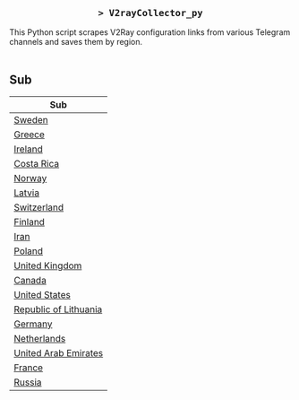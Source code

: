 <h3 align="center">
    <samp>&gt; V2rayCollector_py</samp>
</h3>

This Python script scrapes V2Ray configuration links from various Telegram channels and saves them by region.
<br>
<br>
## Sub
| Sub |
|-----|
| [Sweden](https://raw.githubusercontent.com/freetomaid/Vxray-country/main/sub/Sweden/config.txt) |
| [Greece](https://raw.githubusercontent.com/freetomaid/Vxray-country/main/sub/Greece/config.txt) |
| [Ireland](https://raw.githubusercontent.com/freetomaid/Vxray-country/main/sub/Ireland/config.txt) |
| [Costa Rica](https://raw.githubusercontent.com/freetomaid/Vxray-country/main/sub/Costa%20Rica/config.txt) |
| [Norway](https://raw.githubusercontent.com/freetomaid/Vxray-country/main/sub/Norway/config.txt) |
| [Latvia](https://raw.githubusercontent.com/freetomaid/Vxray-country/main/sub/Latvia/config.txt) |
| [Switzerland](https://raw.githubusercontent.com/freetomaid/Vxray-country/main/sub/Switzerland/config.txt) |
| [Finland](https://raw.githubusercontent.com/freetomaid/Vxray-country/main/sub/Finland/config.txt) |
| [Iran](https://raw.githubusercontent.com/freetomaid/Vxray-country/main/sub/Iran/config.txt) |
| [Poland](https://raw.githubusercontent.com/freetomaid/Vxray-country/main/sub/Poland/config.txt) |
| [United Kingdom](https://raw.githubusercontent.com/freetomaid/Vxray-country/main/sub/United%20Kingdom/config.txt) |
| [Canada](https://raw.githubusercontent.com/freetomaid/Vxray-country/main/sub/Canada/config.txt) |
| [United States](https://raw.githubusercontent.com/freetomaid/Vxray-country/main/sub/United%20States/config.txt) |
| [Republic of Lithuania](https://raw.githubusercontent.com/freetomaid/Vxray-country/main/sub/Republic%20of%20Lithuania/config.txt) |
| [Germany](https://raw.githubusercontent.com/freetomaid/Vxray-country/main/sub/Germany/config.txt) |
| [Netherlands](https://raw.githubusercontent.com/freetomaid/Vxray-country/main/sub/Netherlands/config.txt) |
| [United Arab Emirates](https://raw.githubusercontent.com/freetomaid/Vxray-country/main/sub/United%20Arab%20Emirates/config.txt) |
| [France](https://raw.githubusercontent.com/freetomaid/Vxray-country/main/sub/France/config.txt) |
| [Russia](https://raw.githubusercontent.com/freetomaid/Vxray-country/main/sub/Russia/config.txt) |

























































































































































































































































































































































































































































































































































































































































































































































































































































































































































































































































































































































































































































































































































































































































































































































































































































































































































































































































































































































































































































































































































































































































































































































































































































































































































































































































































































































































































































































































































































































































































































































































































































































































































































































































































































